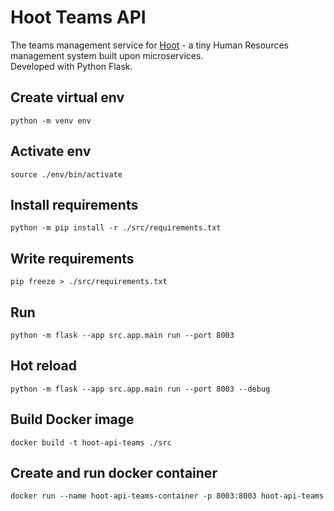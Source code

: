 # Hoot Teams API
The teams management service for [Hoot](https://github.com/chrisashwalker/hoot) - a tiny Human Resources management system built upon microservices.  
Developed with Python Flask.

## Create virtual env
```
python -m venv env
```

## Activate env
```
source ./env/bin/activate
```

## Install requirements
```
python -m pip install -r ./src/requirements.txt
```

## Write requirements
```
pip freeze > ./src/requirements.txt
```

## Run
```
python -m flask --app src.app.main run --port 8003
```

## Hot reload
```
python -m flask --app src.app.main run --port 8003 --debug
```

## Build Docker image
```
docker build -t hoot-api-teams ./src
```

## Create and run docker container
```
docker run --name hoot-api-teams-container -p 8003:8003 hoot-api-teams 
```
